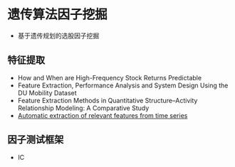 # 遗传算法因子挖掘
* 基于遗传规划的选股因子挖掘
## 特征提取
* How and When are High-Frequency Stock Returns Predictable
* Feature Extraction, Performance Analysis and System Design Using the DU Mobility Dataset
* Feature Extraction Methods in Quantitative Structure–Activity Relationship Modeling: A Comparative Study
* [Automatic extraction of relevant features from time series](https://github.com/blue-yonder/tsfresh)
## 因子测试框架
* IC
